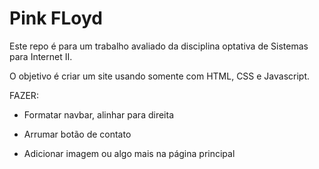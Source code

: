 # Pink FLoyd

Este repo é para um trabalho avaliado da disciplina optativa de Sistemas
para Internet II.

O objetivo é criar um site usando somente com HTML, CSS e Javascript.

FAZER:

- Formatar navbar, alinhar para direita
- Arrumar botão de contato

- Adicionar imagem ou algo mais na página principal
